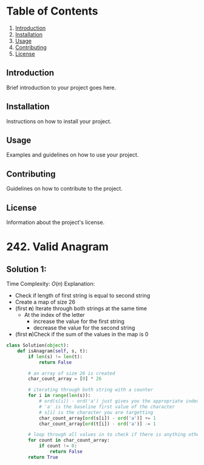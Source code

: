 # Table of Contents

1. [Introduction](#introduction)
2. [Installation](#installation)
3. [Usage](#usage)
4. [Contributing](#contributing)
5. [License](#license)

## Introduction <a name="introduction"></a>

Brief introduction to your project goes here.

## Installation <a name="installation"></a>

Instructions on how to install your project.

## Usage <a name="usage"></a>

Examples and guidelines on how to use your project.

## Contributing <a name="contributing"></a>

Guidelines on how to contribute to the project.

## License <a name="license"></a>

Information about the project's license.



# 242. Valid Anagram
## Solution 1:
Time Complexity: $O(n)$
Explanation: 
- Check if length of first string is equal to second string
- Create a map of size 26
- (first **n**) Iterate through both strings at the same time
	- At the index of the letter
		- increase the value for the first string
		- decrease the value for the second string
- (first **n**)Check if the sum of the values in the map is 0

```python
class Solution(object):
	def isAnagram(self, s, t):
		if len(s) != len(t):
			return False

		# an array of size 26 is created
		char_count_array = [0] * 26

		# iterating through both string with a counter
		for i in range(len(s)):
			# ord(s[i]) - ord('a') just gives you the appropriate index 
			# 'a' is the baseline first value of the character
			# s[i] is the character you are targetting
			char_count_array[ord(s[i]) - ord('a')] += 1
			char_count_array[ord(t[i]) - ord('a')] -= 1

		# loop through all values in to check if there is anything other than 0
		for count in char_count_array:
			if count != 0:
				return False
		return True
```
